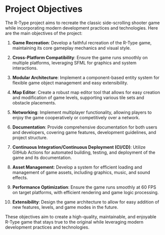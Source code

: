 # Project Objectives

The R-Type project aims to recreate the classic side-scrolling shooter game while incorporating modern development practices and technologies. Here are the main objectives of the project:

1. **Game Recreation**: Develop a faithful recreation of the R-Type game, maintaining its core gameplay mechanics and visual style.

2. **Cross-Platform Compatibility**: Ensure the game runs smoothly on multiple platforms, leveraging SFML for graphics and system interactions.

3. **Modular Architecture**: Implement a component-based entity system for flexible game object management and easy extensibility.

4. **Map Editor**: Create a robust map editor tool that allows for easy creation and modification of game levels, supporting various tile sets and obstacle placements.

5. **Networking**: Implement multiplayer functionality, allowing players to enjoy the game cooperatively or competitively over a network.

6. **Documentation**: Provide comprehensive documentation for both users and developers, covering game features, development guidelines, and project structure.

7. **Continuous Integration/Continuous Deployment (CI/CD)**: Utilize GitHub Actions for automated building, testing, and deployment of the game and its documentation.

8. **Asset Management**: Develop a system for efficient loading and management of game assets, including graphics, music, and sound effects.

9. **Performance Optimization**: Ensure the game runs smoothly at 60 FPS on target platforms, with efficient rendering and game logic processing.

10. **Extensibility**: Design the game architecture to allow for easy addition of new features, levels, and game modes in the future.

These objectives aim to create a high-quality, maintainable, and enjoyable R-Type game that stays true to the original while leveraging modern development practices and technologies.